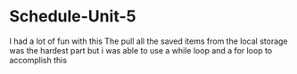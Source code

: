 # Schedule-Unit-5
I had a lot of fun with this
The pull all the saved items from the local storage was the hardest part but i was able to use a while loop and a for loop to accomplish this
